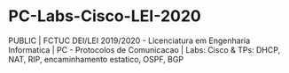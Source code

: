 # PC-Labs-Cisco-LEI-2020
PUBLIC | FCTUC DEI/LEI 2019/2020 - Licenciatura em Engenharia Informatica | PC - Protocolos de Comunicacao | Labs: Cisco &amp; TPs: DHCP, NAT, RIP, encaminhamento estatico, OSPF, BGP
